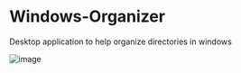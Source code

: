 # Windows-Organizer
Desktop application to help organize directories in windows

![image](https://user-images.githubusercontent.com/26238419/216777384-b83658ed-f4c7-4600-bf54-8337e14aa3a0.png)
